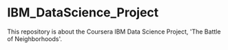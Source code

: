 # IBM_DataScience_Project
This repository is about the Coursera IBM Data Science Project, 'The Battle of Neighborhoods'. 
